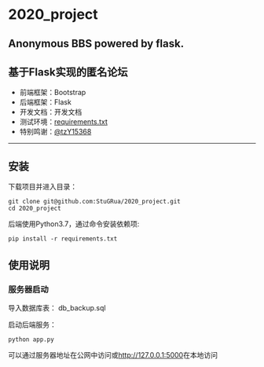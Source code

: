 # 2020_project
## Anonymous BBS powered by flask.  
## 基于Flask实现的匿名论坛
- 前端框架：Bootstrap  
- 后端框架：Flask  
- 开发文档：<a herf="https://github.com/StuGRua/2020_project/blob/main/24-%E8%B5%B5%E4%B9%A6%E5%BD%AC-%E5%BC%80%E6%BA%90%E8%BD%AF%E4%BB%B6%E5%9F%BA%E7%A1%80%E5%A4%A7%E4%BD%9C%E4%B8%9A.pdf">开发文档</a>
- 测试环境：<a href="/requirements.txt">requirements.txt</a>
- 特别鸣谢：<a href="https://github.com/tzY15368">@tzY15368</a>
----
## 安装

下载项目并进入目录：

```shell
git clone git@github.com:StuGRua/2020_project.git
cd 2020_project
```

后端使用Python3.7，通过命令安装依赖项:

```shell
pip install -r requirements.txt
```

## 使用说明

### 服务器启动
导入数据库表：
<a herf="/db_backup.sql">db_backup.sql</a>

启动后端服务：

```shell
python app.py
```

可以通过服务器地址在公网中访问或<http://127.0.0.1:5000>在本地访问



